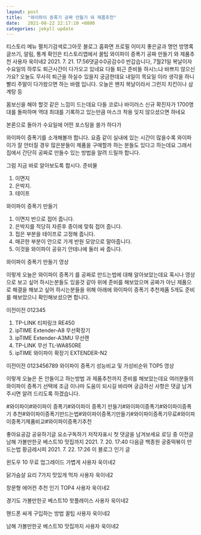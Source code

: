 ```yaml
---
layout: post
title:  "와이파이 증폭기 공짜 만들기 와 제품추천"
date:   2021-08-22 22:17:10 +0800
categories: jekyll update
---
```

티스토리 메뉴 펼치기검색로그아웃
블로그 홈화면
프로필 이미지
좋은글과 명언
방명록
글쓰기, 알림, 통계 확인은 티스토리앱에서
꿀팁
와이파이 증폭기 공짜 만들기 와 제품추천
사용자 욱이네2
2021. 7. 21. 17:56댓글수0공감수0
반갑습니다, 7월21일 복날이자 수요일의 하루도 퇴근시간이 다가오고 있네요
다들 퇴근 준비들 하시느냐 바쁘지 않으신가요?
오늘도 무사히 퇴근을 하실수 있을지 궁금한데요
내일이 목요일 이라 생각을 하니 빨리 주말이 다가왔으면 하는 바램 입니다.
오늘은 왠지 복날이라서 그런지 치킨이나 삼계탕 등

몸보신을 해야 할것 같은 느낌이 드는데요
다들 코로나 바이러스 신규 확진자가 1700명대를 돌파하며 역대 최대를
기록하고 있는만큼 마스크 착용 잊지 않으셨으면 하네요


본론으로 돌아가 수요일에 어떤 포스팅을 쓸가 하다가

와이파이 증폭기를 소개해볼까 합니다.
요즘 같이 실내에 있는 시간이 많을수록 와이파이가 잘 안터질 경우
많은분들이 제품을 구매할까 하는 분들도 있다고 하는데요
그래서 집에서 간단히 공짜로 만들수 있는 방법을 알려 드릴까 합니다.

그럼 지금 바로 알아보도록 합시다.
준비물
1. 이면지
2. 은박지.
3. 테이프



와이파이 증폭기 만들기
1. 이면지 반으로 접어 줍니다.
2. 은박지를 적당히 자른후 종이에 맞춰 접어 줍니다.
3. 접은 부분을 테이프로 고정해 줍니다.
4. 매끈한 부분이 안으로 가게 반원 모양으로 말아줍니다.
5. 이것을 와이파이 공유기 안테나에 둘러 싸 줍니다.



와이파이 증폭기 만들기 영상



 

이렇게 오늘은 와이파이 증폭기 를 공짜로 만드는법에 대해 알아보았는데요
혹시나 영상으로 보고 싶어 하시는분들도 있을것 같아 위에 준비를 해보았으며
공짜가 아닌 제품으로 해결을 해보고 싶어 하시는분들을 위해
아래에 와이파이 증폭기 추천제품 5개도 준비를 해보았으니 확인해보셨으면 합니다.


이전이전
012345
1. TP-LINK 티피링크 RE450
2. ipTIME Extender-A8 무선확장기
3. ipTIME Extender-A3MU 무선랜 
4. TP-LINK 무선 TL-WA850RE
5. ipTIME 와이파이 확장기 EXTENDER-N2


이전이전
0123456789
와이파이 증폭기 성능비교 및 가성비순위 TOP5 영상



 

이렇게 오늘은 돈 안들이고 하는방법 과 제품추천까지 준비를 해보았는데요 
여러분들의 와이파이 증폭기 선택에 조금 이나마 도움이 되시길 바라며
궁금하신 사항은 댓글 남겨 주시면 알려 드리도록 하겠습니다.

#와이파이#와이파이 증폭기#와이파이 증폭기 만들기#와이파이증폭기#와이파이증폭기 추천#와이파이증폭기만드는법#와이파이증폭기만들기#와이파이증폭기무료#와이파이증폭기제품비교#와이파이증폭기추천

좋아요공감
공유하기글 요소구독하기
저작자표시
첫 댓글을 남겨보세요
로딩 중
이전글
남해 가볼만한곳 베스트10 맛집까지
2021. 7. 20. 17:40
다음글
백종원 궁중떡볶이 만드는법 황금레시피
2021. 7. 22. 17:26
이 블로그 인기 글

윈도우 10 무료 업그레이드 가볍게
사용자 욱이네2

닭가슴살 요리 7가지 맛있게 먹자
사용자 욱이네2

창문형 에어컨 추천 인기 TOP4
사용자 욱이네2

경기도 가볼만한곳 베스트10 핫플레이스
사용자 욱이네2

핸드폰 싸게 구입하는 방법 꿀팁
사용자 욱이네2

남해 가볼만한곳 베스트10 맛집까지
사용자 욱이네2